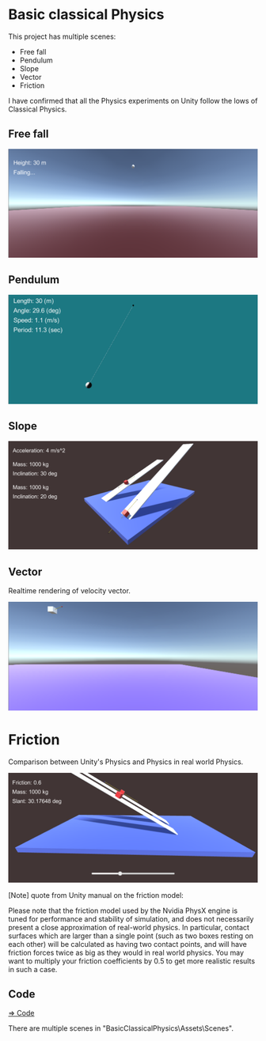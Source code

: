# Basic classical Physics

This project has multiple scenes:

- Free fall
- Pendulum
- Slope
- Vector
- Friction

I have confirmed that all the Physics experiments on Unity follow the lows of Classical Physics.

## Free fall

![freefall](./freefall.png)

## Pendulum

![pendulum](./pendulum.png)

## Slope

![slope](./twoSlopes.png)

## Vector

Realtime rendering of velocity vector.

![velocityVector](./velocityVector.png)

# Friction

Comparison between Unity's Physics and Physics in real world Physics.

![friction](./friction.png)

[Note] quote from Unity manual on the friction model:

Please note that the friction model used by the Nvidia PhysX engine is tuned for performance and stability of simulation, and does not necessarily present a close approximation of real-world physics. In particular, contact surfaces which are larger than a single point (such as two boxes resting on each other) will be calculated as having two contact points, and will have friction forces twice as big as they would in real world physics. You may want to multiply your friction coefficients by 0.5 to get more realistic results in such a case.


## Code

[=> Code](../BasicClassicalPhysics)

There are multiple scenes in "BasicClassicalPhysics\Assets\Scenes".
